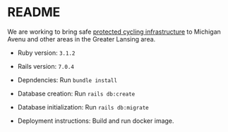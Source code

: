 # README

We are working to bring safe [protected cycling infrastructure](http://www.protectedintersection.com/) to Michigan Avenu and other areas in the Greater Lansing area.

* Ruby version: `3.1.2`

* Rails version: `7.0.4`

* Depndencies: Run `bundle install`

* Database creation: Run `rails db:create`

* Database initialization: Run `rails db:migrate`

* Deployment instructions: Build and run docker image.
